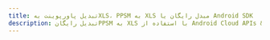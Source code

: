 ---title: تبدیل پاورپوینت بهXLS، PPSM به XLS مبدل رایگان یا Android SDKdescription: تبدیل رایگانPPSM به XLS با استفاده از Android Cloud APIs & SDK. همچنین اسناد Microsoft PowerPoint را در Cloud ایجاد، ویرایش و رندر کنید.---